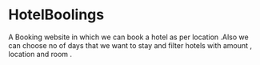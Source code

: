 # HotelBoolings
A Booking website in which we can book a hotel as per location .Also we can choose no of days that we want to stay and filter hotels with amount , location and room .
